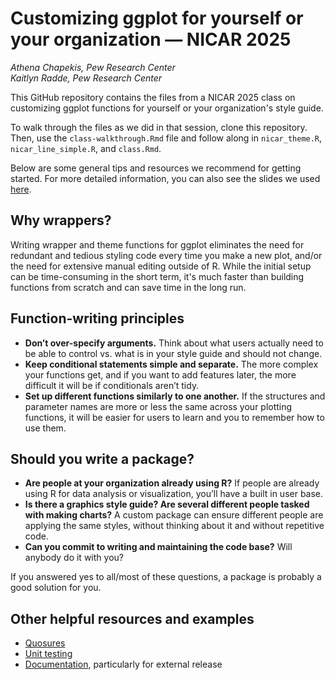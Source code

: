 # Customizing ggplot for yourself or your organization — NICAR 2025

_Athena Chapekis, Pew Research Center_
<br> _Kaitlyn Radde, Pew Research Center_

This GitHub repository contains the files from a NICAR 2025 class on customizing ggplot functions for yourself or your organization's style guide.

To walk through the files as we did in that session, clone this repository. Then, use the `class-walkthrough.Rmd` file and follow along in `nicar_theme.R`, `nicar_line_simple.R`, and `class.Rmd`. 

Below are some general tips and resources we recommend for getting started. For more detailed information, you can also see the slides we used [here](https://docs.google.com/presentation/d/1FPCQN_F206aIq3LNTK1paMcXUWYFJDeNGpYq1wltMC0/preview). 

## Why wrappers?
Writing wrapper and theme functions for ggplot eliminates the need for redundant and tedious styling code every time you make a new plot, and/or the need for extensive manual editing outside of R. While the initial setup can be time-consuming in the short term, it's much faster than building functions from scratch and can save time in the long run. 

## Function-writing principles
- **Don’t over-specify arguments.** Think about what users actually need to be able to control vs. what is in your style guide and should not change.
- **Keep conditional statements simple and separate.** The more complex your functions get, and if you want to add features later, the more difficult it will be if conditionals aren’t tidy.
- **Set up different functions similarly to one another.** If the structures and parameter names are more or less the same across your plotting functions, it will be easier for users to learn and you to remember how to use them. 

## Should you write a package?
- **Are people at your organization already using R?** If people are already using R for data analysis or visualization, you’ll have a built in user base. 
- **Is there a graphics style guide? Are several different people tasked with making charts?** A custom package can ensure different people are applying the same styles, without thinking about it and without repetitive code.
- **Can you commit to writing and maintaining the code base?** Will anybody do it with you?

If you answered yes to all/most of these questions, a package is probably a good solution for you. 

## Other helpful resources and examples
- [Quosures](https://adv-r.hadley.nz/quasiquotation.html)
- [Unit testing](https://r-pkgs.org/testing-basics.html)
- [Documentation](https://bbc.github.io/rcookbook/), particularly for external release
